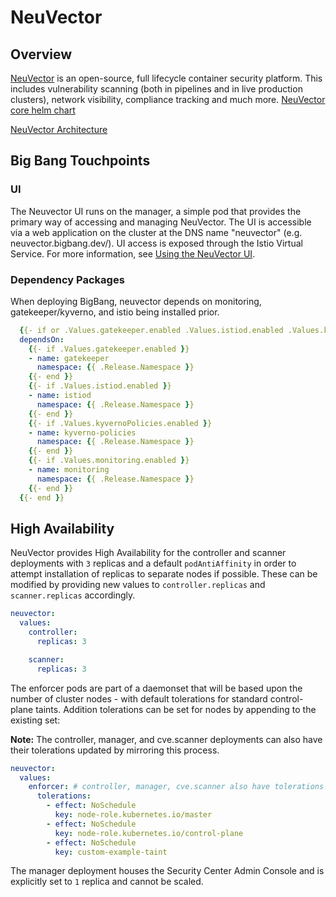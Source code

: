 # NeuVector

## Overview

[NeuVector](https://neuvector.com/) is an open-source, full lifecycle container security platform. This includes vulnerability scanning (both in pipelines and in live production clusters), network visibility, compliance tracking and much more. [NeuVector core helm chart](https://github.com/neuvector/neuvector-helm/tree/master/charts/core)

[NeuVector Architecture](https://open-docs.neuvector.com/basics/overview#architecture)

## Big Bang Touchpoints

### UI

The Neuvector UI runs on the manager, a simple pod that provides the primary way of accessing and managing NeuVector. The UI is accessible via a web application on the cluster at the DNS name "neuvector" (e.g. neuvector.bigbang.dev/). UI access is exposed through the Istio Virtual Service. For more information, see [Using the NeuVector UI](https://open-docs.neuvector.com/navigation/navigation).

### Dependency Packages

When deploying BigBang, neuvector depends on monitoring, gatekeeper/kyverno, and istio being installed prior.

```yaml
  {{- if or .Values.gatekeeper.enabled .Values.istiod.enabled .Values.kyvernoPolicies.enabled .Values.monitoring.enabled }}
  dependsOn:
    {{- if .Values.gatekeeper.enabled }}
    - name: gatekeeper
      namespace: {{ .Release.Namespace }}
    {{- end }}
    {{- if .Values.istiod.enabled }}
    - name: istiod
      namespace: {{ .Release.Namespace }}
    {{- end }}
    {{- if .Values.kyvernoPolicies.enabled }}
    - name: kyverno-policies
      namespace: {{ .Release.Namespace }}
    {{- end }}
    {{- if .Values.monitoring.enabled }}
    - name: monitoring
      namespace: {{ .Release.Namespace }}
    {{- end }}
  {{- end }}
```

## High Availability

NeuVector provides High Availability for the controller and scanner deployments with `3` replicas and a default `podAntiAffinity` in order to attempt installation of replicas to separate nodes if possible. These can be modified by providing new values to `controller.replicas` and `scanner.replicas` accordingly. 

```yaml
neuvector:
  values:
    controller:
      replicas: 3

    scanner:
      replicas: 3
```

The enforcer pods are part of a daemonset that will be based upon the number of cluster nodes - with default tolerations for standard control-plane taints. Addition tolerations can be set for nodes by appending to the existing set:

**Note:** The controller, manager, and cve.scanner deployments can also have their tolerations updated by mirroring this process. 

```yaml
neuvector:
  values:
    enforcer: # controller, manager, cve.scanner also have tolerations
      tolerations:
        - effect: NoSchedule
          key: node-role.kubernetes.io/master
        - effect: NoSchedule
          key: node-role.kubernetes.io/control-plane
        - effect: NoSchedule
          key: custom-example-taint
```

The manager deployment houses the Security Center Admin Console and is explicitly set to `1` replica and cannot be scaled. 
